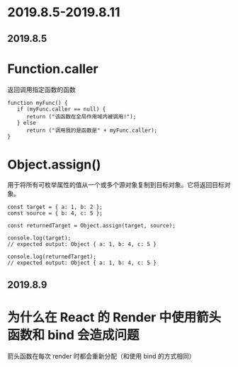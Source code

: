 # 2019.8.5-2019.8.11

## 2019.8.5

# Function.caller

返回调用指定函数的函数
```
function myFunc() {
   if (myFunc.caller == null) {
      return ("该函数在全局作用域内被调用!");
   } else
      return ("调用我的是函数是" + myFunc.caller);
}
```
# Object.assign() 
用于将所有可枚举属性的值从一个或多个源对象复制到目标对象。它将返回目标对象。
```
const target = { a: 1, b: 2 };
const source = { b: 4, c: 5 };

const returnedTarget = Object.assign(target, source);

console.log(target);
// expected output: Object { a: 1, b: 4, c: 5 }

console.log(returnedTarget);
// expected output: Object { a: 1, b: 4, c: 5 }
```

## 2019.8.9
# 为什么在 React 的 Render 中使用箭头函数和 bind 会造成问题

箭头函数在每次 render 时都会重新分配（和使用 bind 的方式相同）